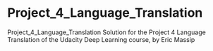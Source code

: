 # Project_4_Language_Translation
Project_4_Language_Translation Solution for the Project 4 Language Translation of the Udacity Deep Learning course, by Eric Massip
